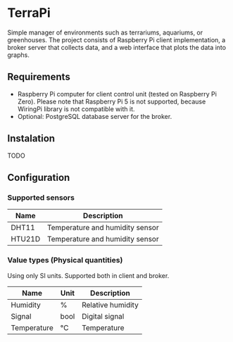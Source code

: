 # TerraPi
Simple manager of environments such as terrariums, aquariums, or greenhouses.
The project consists of Raspberry Pi client implementation, 
a broker server that collects data, 
and a web interface that plots the data into graphs. 

## Requirements
- Raspberry Pi computer for client control unit (tested on Raspberry Pi Zero).
  Please note that Raspberry Pi 5 is not supported, because WiringPi library is not compatible with it.
- Optional: PostgreSQL database server for the broker.

## Instalation
TODO

## Configuration
### Supported sensors
| Name | Description |
| ---- | ----------- |
| DHT11 | Temperature and humidity sensor |
| HTU21D | Temperature and humidity sensor |

### Value types (Physical quantities)
Using only SI units.
Supported both in client and broker.

| Name | Unit | Description |
| ---- | ---- | ----------- |
| Humidity | % | Relative humidity |
| Signal | bool | Digital signal |
| Temperature | °C | Temperature |
